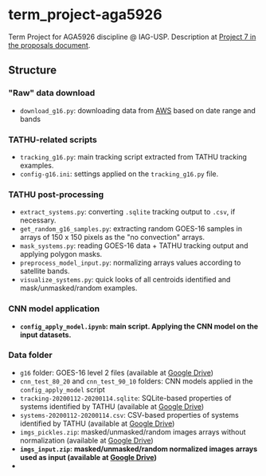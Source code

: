 # term_project-aga5926
Term Project for AGA5926 discipline @ IAG-USP. Description at [Project 7 in the proposals document](https://docs.google.com/document/d/1qw8Jy3IBGZOXkhLB7XZu8q14-8C5VLkAV_w2KdJlWFs/edit#heading=h.32btn4h0jcaf).

## Structure

### "Raw" data download
- `download_g16.py`: downloading data from [AWS](https://noaa-goes16.s3.amazonaws.com/index.html) based on date range and bands

### TATHU-related scripts
- `tracking_g16.py`: main tracking script extracted from TATHU tracking examples.
- `config-g16.ini`: settings applied on the `tracking_g16.py` file.

### TATHU post-processing
- `extract_systems.py`: converting `.sqlite` tracking output to `.csv`, if necessary.
- `get_random_g16_samples.py`: extracting random GOES-16 samples in arrays of 150 x 150 pixels as the "no convection" arrays.
- `mask_systems.py`: reading GOES-16 data + TATHU tracking output and applying polygon masks.
- `preprocess_model_input.py`: normalizing arrays values according to satellite bands.
- `visualize_systems.py`: quick looks of all centroids identified and mask/unmasked/random examples.

### CNN model application
- **`config_apply_model.ipynb`: main script. Applying the CNN model on the input datasets.**

### Data folder
- `g16` folder: GOES-16 level 2 files (available at [Google Drive](https://drive.google.com/file/d/1VSaS9XNo9IcxXf2rJfBGBqnnY5LO9dIh/view?usp=sharing))
- `cnn_test_80_20` and `cnn_test_90_10` folders: CNN models applied in the `config_apply_model` script
- `tracking-20200112-20200114.sqlite`: SQLite-based properties of systems identified by TATHU (available at [Google Drive](https://drive.google.com/file/d/13He1nxLaipv8ZSTf6HWcMkYmLyrliTJq/view?usp=sharing))
- `systems-20200112-20200114.csv`: CSV-based properties of systems identified by TATHU (available at [Google Drive](https://drive.google.com/file/d/13FnPcKbdjuLcxbP7aQbCj89e8uxvRtcl/view?usp=sharing))
- `imgs_pickles.zip`: masked/unmasked/random images arrays without normalization (available at [Google Drive](https://drive.google.com/file/d/1uACYhhpTyGAWJBVr4JwfrqcNY940OX4P/view?usp=sharing))
- **`imgs_input.zip`: masked/unmasked/random normalized images arrays used as input (available at [Google Drive](https://drive.google.com/file/d/14kxQPdyN5oQ-FgPWNJBYZG1XklvSqNpm/view?usp=sharing))**
- 
